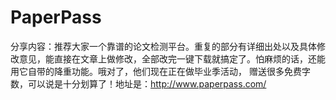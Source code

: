 # PaperPass

分享内容：推荐大家一个靠谱的论文检测平台。重复的部分有详细出处以及具体修改意见，能直接在文章上做修改，全部改完一键下载就搞定了。怕麻烦的话，还能用它自带的降重功能。哦对了，他们现在正在做毕业季活动， 赠送很多免费字数，可以说是十分划算了！地址是：http://www.paperpass.com/
